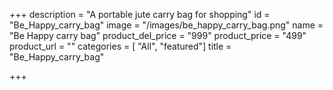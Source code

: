 +++
description = "A portable jute carry bag for shopping"
id = "Be_Happy_carry_bag"
image = "/images/be_happy_carry_bag.png"
name = "Be Happy carry bag"
product_del_price = "999"
product_price = "499"
product_url = ""
categories = [ "All", "featured"]
title = "Be_Happy_carry_bag"

+++

